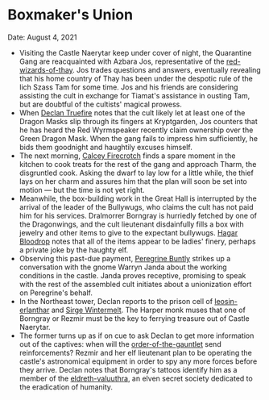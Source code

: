 # Boxmaker's Union

Date: August 4, 2021

- Visiting the Castle Naerytar keep under cover of night, the Quarantine Gang are reacquainted with Azbara Jos, representative of the [red-wizards-of-thay](../factions/red-wizards-of-thay.md). Jos trades questions and answers, eventually revealing that his home country of Thay has been under the despotic rule of the lich Szass Tam for some time. Jos and his friends are considering assisting the cult in exchange for Tiamat's assistance in ousting Tam, but are doubtful of the cultists' magical prowess.
- When [Declan Truefire](../Characters/Declan%20Truefire/%21index.md) notes that the cult likely let at least one of the Dragon Masks slip through its fingers at Kryptgarden, Jos counters that he has heard the Red Wyrmspeaker recently claim ownership over the Green Dragon Mask. When the gang fails to impress him sufficiently, he bids them goodnight and haughtily excuses himself.
- The next morning, [Calcey Firecrotch](../Characters/Calcey%20Firecrotch/%21index.md) finds a spare moment in the kitchen to cook treats for the rest of the gang and approach Tharm, the disgruntled cook. Asking the dwarf to lay low for a little while, the thief lays on her charm and assures him that the plan will soon be set into motion — but the time is not yet right.
- Meanwhile, the box-building work in the Great Hall is interrupted by the arrival of the leader of the Bullywugs, who claims the cult has not paid him for his services. Dralmorrer Borngray is hurriedly fetched by one of the Dragonwings, and the cult lieutenant disdainfully fills a box with jewelry and other items to give to the expectant bullywugs. [Hagar Bloodrop](../Characters/Hagar%20Bloodrop/%21index.md) notes that all of the items appear to be ladies' finery, perhaps a private joke by the haughty elf.
- Observing this past-due payment, [Peregrine Buntly](../Characters/Peregrine%20Buntly/%21index.md) strikes up a conversation with the gnome Warryn Janda about the working conditions in the castle. Janda proves receptive, promising to speak with the rest of the assembled cult initiates about a unionization effort on Peregrine's behalf.
- In the Northeast tower, Declan reports to the prison cell of [leosin-erlanthar](../npcs/leosin-erlanthar.md) and [Sirge Wintermelt](../Characters/Sirge%20Wintermelt/%21index.md). The Harper monk muses that one of Borngray or Rezmir must be the key to ferrying treasure out of Castle Naerytar.
- The former turns up as if on cue to ask Declan to get more information out of the captives: when will the [order-of-the-gauntlet](../factions/order-of-the-gauntlet.md) send reinforcements? Rezmir and her elf lieutenant plan to be operating the castle's astronomical equipment in order to spy any more forces before they arrive. Declan notes that Borngray's tattoos identify him as a member of the [eldreth-valuuthra](../factions/eldreth-valuuthra.md), an elven secret society dedicated to the eradication of humanity.